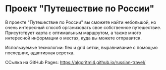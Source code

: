 # Проект "Путешествие по России"

В проекте "Путешествие по России" вы сможете найти небольшой, но очень интересный способ организовать свое собственное путешествие. 
Присутствует карта с оптимальным маршрутом, а также много интересной информации о местах, куда вы можете отправится.

Используемые технологии: flex и grid сетки, выравнивание с помощью последних, адаптивная верстка.

ССылка на GitHub Pages: https://algoritmi4.github.io/russian-travel/

